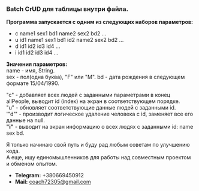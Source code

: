 ### Batch CrUD для таблицы внутри файла.
**Программа запускается с одним из следующих наборов параметров:**  
* c name1 sex1 bd1 name2 sex2 bd2 ...  
* u id1 name1 sex1 bd1 id2 name2 sex2 bd2 ...  
* d id1 id2 id3 id4 ...  
* i id1 id2 id3 id4 ...  

**Значения параметров:**  
name - имя, String.  
sex - пол(одна буква), "F" или "M". 
bd - дата рождения в следующем формате 15/04/1990.  

"с" - добавляет всех людей с заданными параметрами в конец allPeople, выводит id (index) на экран в соответствующем порядке.  
"u" - обновляет соответствующие данные людей с заданными id.  
'"d"' - производит логическое удаление человека с id, заменяет все его данные на null.  
**"i"** - выводит на экран информацию о всех людях с заданными id: name sex bd.  

Я только начинаю свой путь и буду рад любым советам по улучшению кода.  
А еще, ищу единомышленников для работы над совместным проектом и обменом опытом.


* **Telegram:** +380669450912
* **Mail:** coach72305@gmail.com
